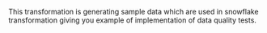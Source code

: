This transformation is generating sample data which are used in snowflake transformation giving you example of implementation of data quality tests.